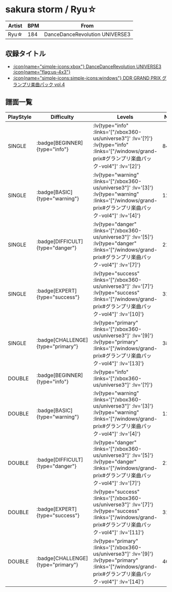 # sakura storm / Ryu☆

|Artist|BPM|From|
|------|---|----|
|Ryu☆|184|DanceDanceRevolution UNIVERSE3|

## 収録タイトル

- [ :icon{name="simple-icons:xbox"} DanceDanceRevolution UNIVERSE3 :icon{name="flag:us-4x3"} ](/xbox360-us/universe3)
- [ :icon{name="simple-icons:simple-icons:windows"} DDR GRAND PRIX グランプリ楽曲パック vol.4](/windows/grand-prix#グランプリ楽曲パック-vol4)

## 譜面一覧

|PlayStyle|Difficulty|Levels|Notes|Movie|
|---------|----------|------|-----|-----|
|SINGLE| :badge[BEGINNER]{type="info"} | :lv{type="info" :links='["/xbox360-us/universe3"]' :lv='[?]'}  :lv{type="info" :links='["/windows/grand-prix#グランプリ楽曲パック-vol4"]' :lv='[2]'} |84/2||
|SINGLE| :badge[BASIC]{type="warning"} | :lv{type="warning" :links='["/xbox360-us/universe3"]' :lv='[3]'}  :lv{type="warning" :links='["/windows/grand-prix#グランプリ楽曲パック-vol4"]' :lv='[4]'} |121/5||
|SINGLE| :badge[DIFFICULT]{type="danger"} | :lv{type="danger" :links='["/xbox360-us/universe3"]' :lv='[5]'}  :lv{type="danger" :links='["/windows/grand-prix#グランプリ楽曲パック-vol4"]' :lv='[7]'} |218/11||
|SINGLE| :badge[EXPERT]{type="success"} | :lv{type="success" :links='["/xbox360-us/universe3"]' :lv='[7]'}  :lv{type="success" :links='["/windows/grand-prix#グランプリ楽曲パック-vol4"]' :lv='[10]'} |311/13||
|SINGLE| :badge[CHALLENGE]{type="primary"} | :lv{type="primary" :links='["/xbox360-us/universe3"]' :lv='[9]'}  :lv{type="primary" :links='["/windows/grand-prix#グランプリ楽曲パック-vol4"]' :lv='[13]'} |388/8||
|DOUBLE| :badge[BEGINNER]{type="info"} | :lv{type="info" :links='["/xbox360-us/universe3"]' :lv='[?]'} |||
|DOUBLE| :badge[BASIC]{type="warning"} | :lv{type="warning" :links='["/xbox360-us/universe3"]' :lv='[3]'}  :lv{type="warning" :links='["/windows/grand-prix#グランプリ楽曲パック-vol4"]' :lv='[4]'} |121/5||
|DOUBLE| :badge[DIFFICULT]{type="danger"} | :lv{type="danger" :links='["/xbox360-us/universe3"]' :lv='[5]'}  :lv{type="danger" :links='["/windows/grand-prix#グランプリ楽曲パック-vol4"]' :lv='[7]'} |218/15||
|DOUBLE| :badge[EXPERT]{type="success"} | :lv{type="success" :links='["/xbox360-us/universe3"]' :lv='[7]'}  :lv{type="success" :links='["/windows/grand-prix#グランプリ楽曲パック-vol4"]' :lv='[11]'} |312/8||
|DOUBLE| :badge[CHALLENGE]{type="primary"} | :lv{type="primary" :links='["/xbox360-us/universe3"]' :lv='[9]'}  :lv{type="primary" :links='["/windows/grand-prix#グランプリ楽曲パック-vol4"]' :lv='[14]'} |407/8||
